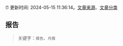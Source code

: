 :alarm_clock: 更新时间: 2024-05-15 11:36:14。[文章来源](/README.md)、[文章分类](/TAGS.md)

## 报告


> 关键字：`报告`、`月报`



